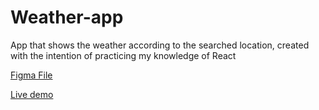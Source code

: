 # Weather-app
App that shows the weather according to the searched location, created with the intention of practicing my knowledge of React

[Figma File](https://www.figma.com/file/ZvTvLQcGVRZ1WK3TvOhoPE/WeatherApp?node-id=153%3A1517&t=iJHj7mYLmVwhtwxr-1)

[Live demo](https://rodopz-weatherapp.netlify.app/London)


